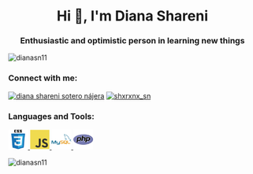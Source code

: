 <h1 align="center">Hi 👋, I'm Diana Shareni</h1>
<h3 align="center">Enthusiastic and optimistic person in learning new things</h3>

<p align="left"> <img src="https://komarev.com/ghpvc/?username=dianasn11&label=Profile%20views&color=0e75b6&style=flat" alt="dianasn11" /> </p>

<h3 align="left">Connect with me:</h3>
<p align="left">
<a href="https://linkedin.com/in/diana shareni sotero nájera" target="blank"><img align="center" src="https://raw.githubusercontent.com/rahuldkjain/github-profile-readme-generator/master/src/images/icons/Social/linked-in-alt.svg" alt="diana shareni sotero nájera" height="30" width="40" /></a>
<a href="https://instagram.com/shxrxnx_sn" target="blank"><img align="center" src="https://raw.githubusercontent.com/rahuldkjain/github-profile-readme-generator/master/src/images/icons/Social/instagram.svg" alt="shxrxnx_sn" height="30" width="40" /></a>
</p>

<h3 align="left">Languages and Tools:</h3>
<p align="left"> <a href="https://www.w3schools.com/css/" target="_blank" rel="noreferrer"> <img src="https://raw.githubusercontent.com/devicons/devicon/master/icons/css3/css3-original-wordmark.svg" alt="css3" width="40" height="40"/> </a> <a href="https://developer.mozilla.org/en-US/docs/Web/JavaScript" target="_blank" rel="noreferrer"> <img src="https://raw.githubusercontent.com/devicons/devicon/master/icons/javascript/javascript-original.svg" alt="javascript" width="40" height="40"/> </a> <a href="https://www.mysql.com/" target="_blank" rel="noreferrer"> <img src="https://raw.githubusercontent.com/devicons/devicon/master/icons/mysql/mysql-original-wordmark.svg" alt="mysql" width="40" height="40"/> </a> <a href="https://www.php.net" target="_blank" rel="noreferrer"> <img src="https://raw.githubusercontent.com/devicons/devicon/master/icons/php/php-original.svg" alt="php" width="40" height="40"/> </a> </p>

<p><img align="center" src="https://github-readme-stats.vercel.app/api/top-langs?username=dianasn11&show_icons=true&theme=tokyonight&locale=en&layout=compact" alt="dianasn11" /></p>

